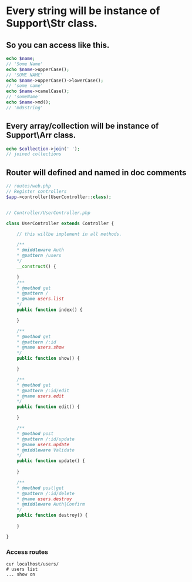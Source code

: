 # Every string will be instance of Support\Str class.
## So you can access like this.

```php
echo $name;
// 'Some Name'
echo $name->upperCase();
// 'SOME NAME'
echo $name->upperCase()->lowerCase();
// 'some name'
echo $name->camelCase();
// 'someName'
echo $name->md();
// 'md5string'
```

## Every array/collection will be instance of Support\Arr class.

```php
echo $collection->join(' ');
// joined collections
```

## Router will defined and named in doc comments

```php
// routes/web.php
// Register controllers
$app->controller(UserController::class);


// Controller/UserController.php

class UserController extends Controller {

	// this willbe implement in all methods.

	/**
	* @middleware Auth
	* @pattern /users
	*/
	__construct() {

	}
	/**
	* @method get
	* @pattern /
	* @name users.list
	*/
	public function index() {

	}

	/**
	* @method get
	* @pattern /:id
	* @name users.show
	*/
	public function show() {

	}

	/**
	* @method get
	* @pattern /:id/edit
	* @name users.edit
	*/
	public function edit() {

	}

	/**
	* @method post
	* @pattern /:id/update
	* @name users.update
	* @middleware Validate
	*/
	public function update() {
		
	}

	/**
	* @method post|get
	* @pattern /:id/delete
	* @name users.destroy
	* @middleware Auth|Confirm
	*/
	public function destroy() {
		
	}

}
```
### Access routes

```curl
cur localhost/users/
# users list
... show on
```


